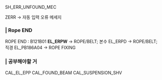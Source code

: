 




SH_ERR_UNFOUND_MEC

ZERR -> 자동 입력 오류 메세지

### | Rope END
ROPE END : B121B01
**EL_ERPW** -> ROPE/BELT; 본수
EL_ERPD -> ROPE/BELT; 직경
EL_PB186A04 -> ROPE FIXING


### | 공부해야할 거
CAL_EL_EPP
CAL_FOUND_BEAM
CAL_SUSPENSION_SHV